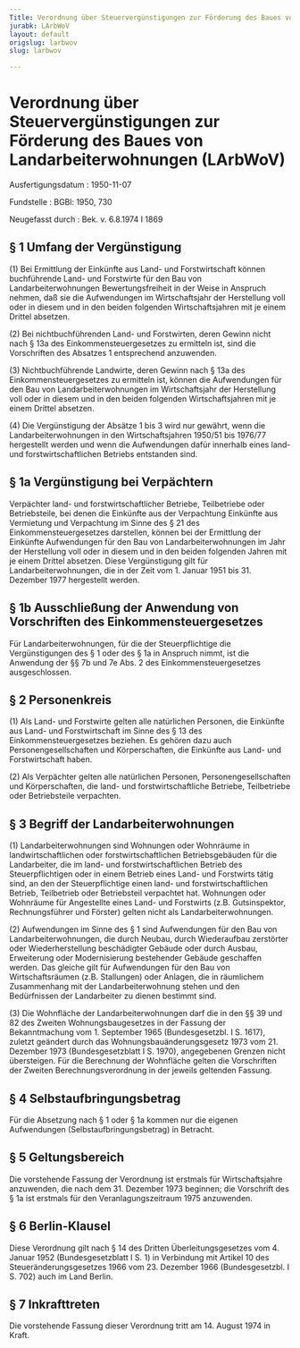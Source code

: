 ```yaml
---
Title: Verordnung über Steuervergünstigungen zur Förderung des Baues von Landarbeiterwohnungen
jurabk: LArbWoV
layout: default
origslug: larbwov
slug: larbwov

---
```


# Verordnung über Steuervergünstigungen zur Förderung des Baues von Landarbeiterwohnungen (LArbWoV)

Ausfertigungsdatum
:   1950-11-07

Fundstelle
:   BGBl: 1950, 730

Neugefasst durch
:   Bek. v. 6.8.1974 I 1869


## § 1 Umfang der Vergünstigung

(1) Bei Ermittlung der Einkünfte aus Land- und Forstwirtschaft können
buchführende Land- und Forstwirte für den Bau von
Landarbeiterwohnungen Bewertungsfreiheit in der Weise in Anspruch
nehmen, daß sie die Aufwendungen im Wirtschaftsjahr der Herstellung
voll oder in diesem und in den beiden folgenden Wirtschaftsjahren mit
je einem Drittel absetzen.

(2) Bei nichtbuchführenden Land- und Forstwirten, deren Gewinn nicht
nach § 13a des Einkommensteuergesetzes zu ermitteln ist, sind die
Vorschriften des Absatzes 1 entsprechend anzuwenden.

(3) Nichtbuchführende Landwirte, deren Gewinn nach § 13a des
Einkommensteuergesetzes zu ermitteln ist, können die Aufwendungen für
den Bau von Landarbeiterwohnungen im Wirtschaftsjahr der Herstellung
voll oder in diesem und in den beiden folgenden Wirtschaftsjahren mit
je einem Drittel absetzen.

(4) Die Vergünstigung der Absätze 1 bis 3 wird nur gewährt, wenn die
Landarbeiterwohnungen in den Wirtschaftsjahren 1950/51 bis 1976/77
hergestellt werden und wenn die Aufwendungen dafür innerhalb eines
land- und forstwirtschaftlichen Betriebs entstanden sind.


## § 1a Vergünstigung bei Verpächtern

Verpächter land- und forstwirtschaftlicher Betriebe, Teilbetriebe oder
Betriebsteile, bei denen die Einkünfte aus der Verpachtung Einkünfte
aus Vermietung und Verpachtung im Sinne des § 21 des
Einkommensteuergesetzes darstellen, können bei der Ermittlung der
Einkünfte Aufwendungen für den Bau von Landarbeiterwohnungen im Jahr
der Herstellung voll oder in diesem und in den beiden folgenden Jahren
mit je einem Drittel absetzen. Diese Vergünstigung gilt für
Landarbeiterwohnungen, die in der Zeit vom 1. Januar 1951 bis 31.
Dezember 1977 hergestellt werden.


## § 1b Ausschließung der Anwendung von Vorschriften des Einkommensteuergesetzes

Für Landarbeiterwohnungen, für die der Steuerpflichtige die
Vergünstigungen des § 1 oder des § 1a in Anspruch nimmt, ist die
Anwendung der §§ 7b und 7e Abs. 2 des Einkommensteuergesetzes
ausgeschlossen.


## § 2 Personenkreis

(1) Als Land- und Forstwirte gelten alle natürlichen Personen, die
Einkünfte aus Land- und Forstwirtschaft im Sinne des § 13 des
Einkommensteuergesetzes beziehen. Es gehören dazu auch
Personengesellschaften und Körperschaften, die Einkünfte aus Land- und
Forstwirtschaft haben.

(2) Als Verpächter gelten alle natürlichen Personen,
Personengesellschaften und Körperschaften, die land- und
forstwirtschaftliche Betriebe, Teilbetriebe oder Betriebsteile
verpachten.


## § 3 Begriff der Landarbeiterwohnungen

(1) Landarbeiterwohnungen sind Wohnungen oder Wohnräume in
landwirtschaftlichen oder forstwirtschaftlichen Betriebsgebäuden für
die Landarbeiter, die im land- und forstwirtschaftlichen Betrieb des
Steuerpflichtigen oder in einem Betrieb eines Land- und Forstwirts
tätig sind, an den der Steuerpflichtige einen land- und
forstwirtschaftlichen Betrieb, Teilbetrieb oder Betriebsteil
verpachtet hat. Wohnungen oder Wohnräume für Angestellte eines Land-
und Forstwirts (z.B. Gutsinspektor, Rechnungsführer und Förster)
gelten nicht als Landarbeiterwohnungen.

(2) Aufwendungen im Sinne des § 1 sind Aufwendungen für den Bau von
Landarbeiterwohnungen, die durch Neubau, durch Wiederaufbau zerstörter
oder Wiederherstellung beschädigter Gebäude oder durch Ausbau,
Erweiterung oder Modernisierung bestehender Gebäude geschaffen werden.
Das gleiche gilt für Aufwendungen für den Bau von Wirtschaftsräumen
(z.B. Stallungen) oder Anlagen, die in räumlichem Zusammenhang mit der
Landarbeiterwohnung stehen und den Bedürfnissen der Landarbeiter zu
dienen bestimmt sind.

(3) Die Wohnfläche der Landarbeiterwohnungen darf die in den §§ 39 und
82 des Zweiten Wohnungsbaugesetzes in der Fassung der Bekanntmachung
vom 1. September 1965 (Bundesgesetzbl. I S. 1617), zuletzt geändert
durch
das Wohnungsbauänderungsgesetz 1973 vom 21. Dezember 1973
(Bundesgesetzblatt I S. 1970), angegebenen Grenzen nicht übersteigen.
Für die Berechnung der Wohnfläche gelten die Vorschriften der Zweiten
Berechnungsverordnung in der jeweils geltenden Fassung.


## § 4 Selbstaufbringungsbetrag

Für die Absetzung nach § 1 oder § 1a kommen nur die eigenen
Aufwendungen (Selbstaufbringungsbetrag) in Betracht.


## § 5 Geltungsbereich

Die vorstehende Fassung der Verordnung ist erstmals für
Wirtschaftsjahre anzuwenden, die nach dem 31. Dezember 1973 beginnen;
die Vorschrift des § 1a ist erstmals für den Veranlagungszeitraum 1975
anzuwenden.


## § 6 Berlin-Klausel

Diese Verordnung gilt nach § 14 des Dritten Überleitungsgesetzes vom
4\. Januar 1952 (Bundesgesetzblatt I S. 1) in Verbindung mit Artikel 10
des Steueränderungsgesetzes 1966 vom 23. Dezember 1966
(Bundesgesetzbl. I S. 702) auch im Land Berlin.


## § 7 Inkrafttreten

Die vorstehende Fassung dieser Verordnung tritt am 14. August 1974 in
Kraft.

